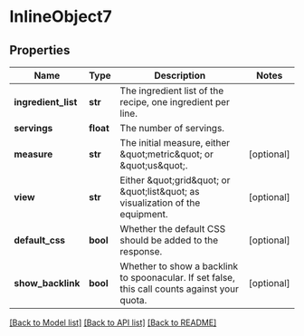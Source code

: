 # InlineObject7

## Properties
Name | Type | Description | Notes
------------ | ------------- | ------------- | -------------
**ingredient_list** | **str** | The ingredient list of the recipe, one ingredient per line. | 
**servings** | **float** | The number of servings. | 
**measure** | **str** | The initial measure, either \&quot;metric\&quot; or \&quot;us\&quot;. | [optional] 
**view** | **str** | Either \&quot;grid\&quot; or \&quot;list\&quot; as visualization of the equipment. | [optional] 
**default_css** | **bool** | Whether the default CSS should be added to the response. | [optional] 
**show_backlink** | **bool** | Whether to show a backlink to spoonacular. If set false, this call counts against your quota. | [optional] 

[[Back to Model list]](../README.md#documentation-for-models) [[Back to API list]](../README.md#documentation-for-api-endpoints) [[Back to README]](../README.md)


